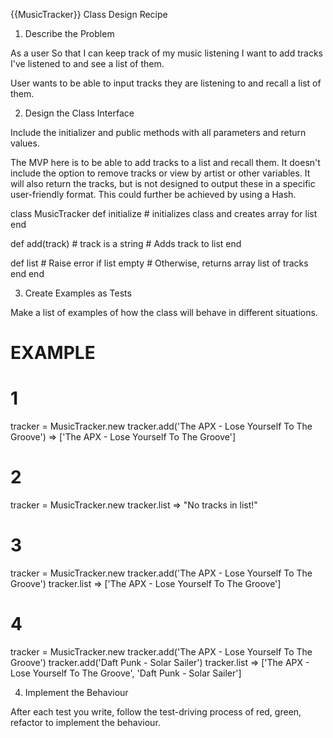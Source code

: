 {{MusicTracker}} Class Design Recipe

1. Describe the Problem

As a user
So that I can keep track of my music listening
I want to add tracks I've listened to and see a list of them.

User wants to be able to input tracks they are listening to and recall a list of them.

2. Design the Class Interface

Include the initializer and public methods with all parameters and return values.

The MVP here is to be able to add tracks to a list and recall them. It doesn't include the option to remove tracks or view by artist or other variables. It will also return the tracks, but is not designed to output these in a specific user-friendly format. This could further be achieved by using a Hash. 

class MusicTracker
  def initialize
    # initializes class and creates array for list
  end

  def add(track) # track is a string
    # Adds track to list
  end

  def list
    # Raise error if list empty
    # Otherwise, returns array list of tracks
  end
end

3. Create Examples as Tests

Make a list of examples of how the class will behave in different situations.

# EXAMPLE

# 1
tracker = MusicTracker.new
tracker.add('The APX - Lose Yourself To The Groove') => ['The APX - Lose Yourself To The Groove']

# 2
tracker = MusicTracker.new
tracker.list => "No tracks in list!"

# 3
tracker = MusicTracker.new
tracker.add('The APX - Lose Yourself To The Groove')
tracker.list => ['The APX - Lose Yourself To The Groove']

# 4
tracker = MusicTracker.new
tracker.add('The APX - Lose Yourself To The Groove')
tracker.add('Daft Punk - Solar Sailer')
tracker.list => ['The APX - Lose Yourself To The Groove', 'Daft Punk - Solar Sailer']

4. Implement the Behaviour

After each test you write, follow the test-driving process of red, green, refactor to implement the behaviour.